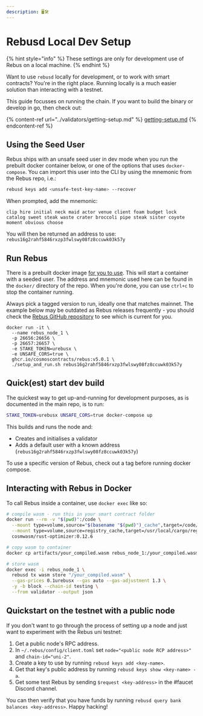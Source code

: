 ```yaml
---
description: 🖥🛠
---
```


# Rebusd Local Dev Setup

{% hint style="info" %}
These settings are only for development use of Rebus on a local machine.
{% endhint %}

Want to use `rebusd` locally for development, or to work with smart contracts? You're in the right place. Running locally is a much easier solution than interacting with a testnet.

This guide focusses on running the chain. If you want to build the binary or develop in go, then check out:

{% content-ref url="../validators/getting-setup.md" %}
[getting-setup.md](../validators/getting-setup.md)
{% endcontent-ref %}

## Using the Seed User

Rebus ships with an unsafe seed user in dev mode when you run the prebuilt docker container below, or one of the options that uses `docker-compose`. You can import this user into the CLI by using the mnemonic from the Rebus repo, i.e.:

```bash
rebusd keys add <unsafe-test-key-name> --recover
```

When prompted, add the mnemonic:

```
clip hire initial neck maid actor venue client foam budget lock catalog sweet steak waste crater broccoli pipe steak sister coyote moment obvious choose
```

You will then be returned an address to use: `rebus16g2rahf5846rxzp3fwlswy08fz8ccuwk03k57y`

## Run Rebus

There is a prebuilt docker image [for you to use](https://github.com/rebuschain/rebus.core/pkgs/container/rebus). This will start a container with a seeded user. The address and mnemonic used here can be found in the `docker/` directory of the repo. When you're done, you can use `ctrl+c` to stop the container running.

Always pick a tagged version to run, ideally one that matches mainnet. The example below may be outdated as Rebus releases frequently - you should check the [Rebus GitHub repository](https://github.com/rebuschain/rebus.core/releases) to see which is current for you.

```
docker run -it \
  --name rebus_node_1 \
  -p 26656:26656 \
  -p 26657:26657 \
  -e STAKE_TOKEN=urebusx \
  -e UNSAFE_CORS=true \
  ghcr.io/cosmoscontracts/rebus:v5.0.1 \
  ./setup_and_run.sh rebus16g2rahf5846rxzp3fwlswy08fz8ccuwk03k57y
```

## Quick(est) start dev build

The quickest way to get up-and-running for development purposes, as is documented in the main repo, is to run:

```bash
STAKE_TOKEN=urebusx UNSAFE_CORS=true docker-compose up
```

This builds and runs the node and:

* Creates and initialises a validator
* Adds a default user with a known address (`rebus16g2rahf5846rxzp3fwlswy08fz8ccuwk03k57y`)

To use a specific version of Rebus, check out a tag before running docker compose.

## Interacting with Rebus in Docker

To call Rebus inside a container, use `docker exec` like so:

```bash
# compile wasm - run this in your smart contract folder
docker run --rm -v "$(pwd)":/code \
  --mount type=volume,source="$(basename "$(pwd)")_cache",target=/code/target \
  --mount type=volume,source=registry_cache,target=/usr/local/cargo/registry \
  cosmwasm/rust-optimizer:0.12.6

# copy wasm to container
docker cp artifacts/your_compiled.wasm rebus_node_1:/your_compiled.wasm

# store wasm
docker exec -i rebus_node_1 \
  rebusd tx wasm store "/your_compiled.wasm" \
  --gas-prices 0.1urebusx --gas auto --gas-adjustment 1.3 \
  -y -b block --chain-id testing \
  --from validator --output json 
```

## Quickstart on the testnet with a public node

If you don't want to go through the process of setting up a node and just want to experiment with the Rebus uni testnet:

1. Get a public node's RPC address.
2. In `~/.rebus/config/client.toml` set `node="<public node RCP address>"` and `chain-id="uni-2"`.
3. Create a key to use by running `rebusd keys add <key-name>`.
4. Get that key's public address by running `rebusd keys show <key-name> -a`.
5. Get some test Rebus by sending `$request <key-address>` in the #faucet Discord channel.

You can then verify that you have funds by running `rebusd query bank balances <key-address>`. Happy hacking!
